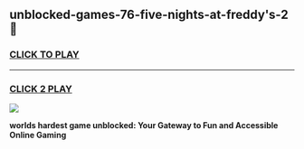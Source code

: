 
## unblocked-games-76-five-nights-at-freddy's-2 👋
<h3>
<a href="https://premium.freeplayer.one?title=unblocked-games-76-five-nights-at-freddy's-2&ref=14F">CLICK TO PLAY</a></h3>
<hr>

<h3>
<a href="https://premium.freeplayer.one?title=unblocked-games-76-five-nights-at-freddy's-2&ref=14F">CLICK 2 PLAY</a>
  
</h3>

<a href="https://premium.freeplayer.one?title=unblocked-games-76-five-nights-at-freddy's-2&ref=12F/"><img src="https://clearcache.store/games.png"></a>


**worlds hardest game unblocked: Your Gateway to Fun and Accessible Online Gaming**
